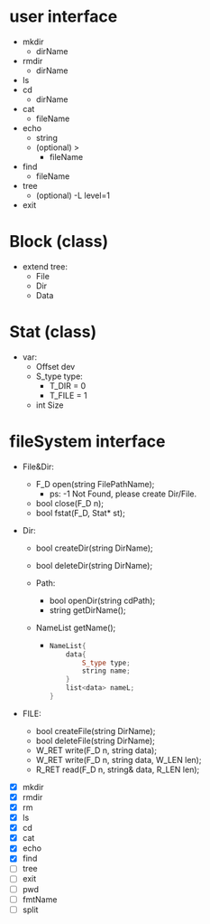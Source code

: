 # user interface

-   mkdir
    -   dirName
-   rmdir
    -   dirName
-   ls
-   cd
    -   dirName
-   cat
    -   fileName
-   echo
    -   string
    -   (optional) >
        -   fileName
-   find
    -   fileName
-   tree
    -   (optional) -L level=1
-   exit

# Block (class)

-   extend tree:
    -   File
    -   Dir
    -   Data

# Stat (class)

-   var:
    -   Offset dev
    -   S_type type:
        -   T_DIR = 0
        -   T_FILE = 1
    -   int Size

# fileSystem interface

-   File&Dir:
    -   F_D open(string FilePathName);
        -   ps: -1 Not Found, please create Dir/File.
    -   bool close(F_D n);
    -   bool fstat(F_D, Stat* st);

-   Dir:
    -   bool createDir(string DirName);
    
    -   bool deleteDir(string DirName);
    
    -   Path:
        -   bool openDir(string cdPath);
        -   string getDirName();
        
    -   NameList getName();
    
        -   ```c++
            NameList{
            	data{
            		S_type type;
            		string name;
            	}
            	list<data> nameL;
            }
            ```
-   FILE: 
    -   bool createFile(string DirName);
    -   bool deleteFile(string DirName);
    -   W_RET write(F_D n, string data);
    -   W_RET write(F_D n, string data, W_LEN len);
    -   R_RET read(F_D n, string& data, R_LEN len);

- [x] mkdir
- [x] rmdir
- [x] rm
- [x] ls
- [x] cd
- [x] cat
- [x] echo
- [x] find
- [ ] tree
- [ ] exit
- [ ] pwd
- [ ] fmtName
- [ ] split